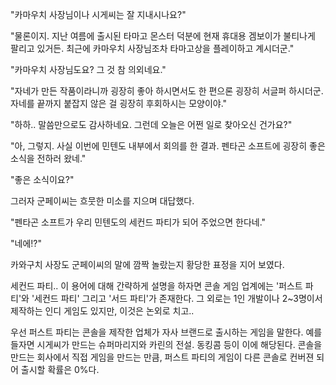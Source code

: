 "카마우치 사장님이나 시게씨는 잘 지내시나요?" 

"물론이지. 지난 여름에 출시된 타마고 몬스터 덕분에 현재 휴대용 겜보이가 불티나게 팔리고 있거든. 최근에 카마우치 사장님조차 타마고상을 플레이하고 계시더군." 

"카마우치 사장님도요? 그 것 참 의외네요." 

"자네가 만든 작품이라니까 굉장히 좋아 하시면서도 한 편으론 굉장히 서글퍼 하시더군. 자네를 끝까지 붙잡지 않은 걸 굉장히 후회하시는 모양이야." 

"하하.. 말씀만으로도 감사하네요. 그런데 오늘은 어쩐 일로 찾아오신 건가요?" 

"아, 그렇지. 사실 이번에 민텐도 내부에서 회의를 한 결과. 펜타곤 소프트에 굉장히 좋은 소식을 전하러 왔네." 

"좋은 소식이요?" 

그러자 군페이씨는 흐뭇한 미소를 지으며 대답했다.

"펜타곤 소프트가 우리 민텐도의 세컨드 파티가 되어 주었으면 한다네." 

"네에!?" 

카와구치 사장도 군페이씨의 말에 깜짝 놀랐는지 황당한 표정을 지어 보였다.

세컨드 파티..
이 용어에 대해 간략하게 설명을 하자면 콘솔 게임 업계에는 '퍼스트 파티'와 '세컨드 파티' 그리고 '서드 파티'가 존재한다.
그 외로는 1인 개발이나 2~3명이서 제작하는 인디 게임도 있지만, 이것은 논외로 치고..

우선 퍼스트 파티는 콘솔을 제작한 업체가 자사 브랜드로 출시하는 게임을 말한다.
예를 들자면 시게씨가 만드는 슈퍼마리지와 카린의 전설. 동킹콤 등이 이에 해당된다.
콘솔을 만드는 회사에서 직접 게임을 만드는 만큼, 퍼스트 파티의 게임이 다른 콘솔로 컨버젼 되어 출시할 확률은 0%다.